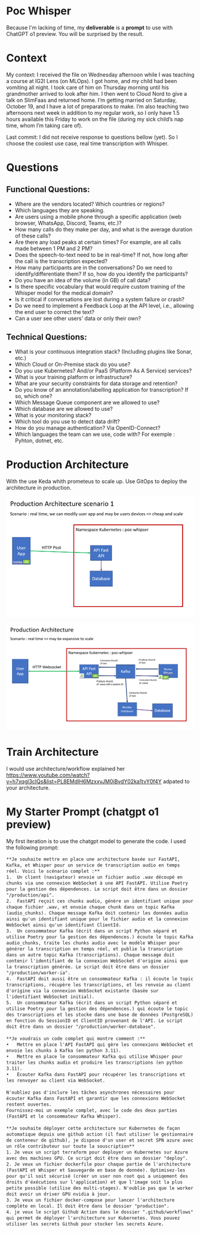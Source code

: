 # Poc Whisper

Because I'm lacking of time, my **deliverable** is a **prompt** to use with ChatGPT o1 preview. You will be surprised by the result.

# Context

My context: I received the file on Wednesday afternoon while I was teaching a course at IG2I Lens (on MLOps). I got home, and my child had been vomiting all night. I took care of him on Thursday morning until his grandmother arrived to look after him. I then went to Cloud Nord to give a talk on SlimFaas and returned home. I’m getting married on Saturday, October 19, and I have a lot of preparations to make. I’m also teaching two afternoons next week in addition to my regular work, so I only have 1.5 hours available this Friday to work on the file (during my sick child’s nap time, whom I’m taking care of).

Last commit: I did not receive response to questions bellow (yet). So I choose the coolest use case, real time transcription with Whisper.

# Questions 

## Functional Questions:
- Where are the vendors located? Which countries or regions?
- Which languages they are speaking.
- Are users using a mobile phone through a specific application (web browser, WhatsApp, Discord, Teams, etc.)?
- How many calls do they make per day, and what is the average duration of these calls?
- Are there any load peaks at certain times? For example, are all calls made between 1 PM and 2 PM?
- Does the speech-to-text need to be in real-time? If not, how long after the call is the transcription expected?
- How many participants are in the conversations? Do we need to identify/differentiate them? If so, how do you identify the participants?
- Do you have an idea of the volume (in GB) of call data?
- Is there specific vocabulary that would require custom training of the Whisper model for the medical domain?
- Is it critical if conversations are lost during a system failure or crash?
- Do we need to implement a Feedback Loop at the API level, i.e., allowing the end user to correct the text?
- Can a user see other users' data or only their own?


## Technical Questions:
- What is your continuous integration stack? (Including plugins like Sonar, etc.)
- Which Cloud or On-Premise stack do you use?
- Do you use Kubernetes? And/or PaaS (Platform As A Service) services?
- What is your training platform or infrastructure?
- What are your security constraints for data storage and retention?
- Do you know of an annotation/labelling application for transcription? If so, which one?
- Which Message Queue component are we allowed to use?
- Which database are we allowed to use?
- What is your monitoring stack?
- Which tool do you use to detect data drift?
- How do you manage authentication? Via OpenID-Connect?
- Which languages the team can we use, code with? For exemple : Pyhton, dotnet, etc. 

# Production Architecture

With the use Keda whith prometeus to scale up. Use GitOps to deploy the architecture in production.

![scenario1.png](documentation%2Fscenario1.png)


![scenario2.png](documentation%2Fscenario2.png)
# Train Architecture

I would use architecture/workflow explained her https://www.youtube.com/watch?v=h7xqgl3cIQs&list=PL8EMdIH6MzxxyJM0iBvdY02ka1tvY0f4Y adpated to your architecture.

# My Starter Prompt (chatgpt o1 preview)

My first iteration is to use the chatgpt model to generate the code. I used the following prompt:

```
**Je souhaite mettre en place une architecture basée sur FastAPI, Kafka, et Whisper pour un service de transcription audio en temps réel. Voici le scénario complet :**
1.	Un client (navigateur) envoie un fichier audio .wav découpé en chunks via une connexion WebSocket à une API FastAPI. Utilise Poetry pour la gestion des dépendences. Le script doit être dans un dossier "/production/api".
2.	FastAPI reçoit ces chunks audio, génère un identifiant unique pour chaque fichier .wav, et envoie chaque chunk dans un topic Kafka (audio_chunks). Chaque message Kafka doit contenir les données audio ainsi qu'un identifiant unique pour le fichier audio et la connexion WebSocket ainsi qu'un identifiant ClientId.
3.	Un consommateur Kafka (écrit dans un script Python séparé et utilise Poetry pour la gestion des dépendences.) écoute le topic Kafka audio_chunks, traite les chunks audio avec le modèle Whisper pour générer la transcription en temps réel, et publie la transcription dans un autre topic Kafka (transcriptions). Chaque message doit contenir l'identifiant de la connexion WebSocket d'origine ainsi que la transcription générée. Le script doit être dans un dossier "/production/worker-ia".
4.	FastAPI doit aussi être un consommateur Kafka : il écoute le topic transcriptions, récupère les transcriptions, et les renvoie au client d'origine via la connexion WebSocket existante (basée sur l'identifiant WebSocket initial).
5.  Un consommateur Kafka (écrit dans un script Python séparé et utilise Poetry pour la gestion des dépendences.) qui écoute le topic des transcriptions et les stocke dans une base de données (PostgreSQL) en fonction du SessionID et ClientID provenant de l'API. Le script doit être dans un dossier "/production/worker-database".

**Je voudrais un code complet qui montre comment :**
•	Mettre en place l'API FastAPI qui gère les connexions WebSocket et envoie les chunks à Kafka (en python 3.11).
•	Mettre en place le consommateur Kafka qui utilise Whisper pour traiter les chunks audio et produire les transcriptions (en python 3.11).
•	Écouter Kafka dans FastAPI pour récupérer les transcriptions et les renvoyer au client via WebSocket.

N'oubliez pas d'inclure les tâches asynchrones nécessaires pour écouter Kafka dans FastAPI et garantir que les connexions WebSocket restent ouvertes.
Fournissez-moi un exemple complet, avec le code des deux parties (FastAPI et le consommateur Kafka Whisper).

**Je souhaite déployer cette architecture sur Kubernetes de façon automatique depuis une github action (il faut utiliser le gestionnaire de conteneur de github), je dispose d'un user et secret SPN azure avec un rôle contributeur sur toute la souscription**
1. Je veux un script terraform pour deployer un Kubernetes sur Azure avec des machines GPU. Ce script doit être dans un dossier "deploy".
2. Je veux un fichier dockerfile pour chaque partie de l'architecture (FastAPI et Whisper et Sauvegarde en base de donnée). Optimisez-les pour qu'il soit sécurisé (créer un user non root qui a uniqement des droits d'éxécutions sur l'application) et que l'image soit la plus petite possible (utilise des multi-stages). N'oublie pas que le worker doit avoir un driver GPU nvidia à jour. 
3. Je veux un fichier docker-compose pour lancer l'architecture complète en local. Il doit être dans le dossier "production".
4. je veux le script Github Action dans le dossier ".github/workflows" qui permet de déployer l'architecture sur Kubernetes. Vous pouvez utiliser les secrets Github pour stocker les secrets Azure.
````